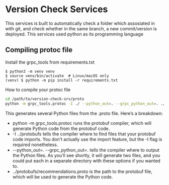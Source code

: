 # Version Check Services
This services is built to automatically check a folder which assosiated in with git, and check whether in the same branch,
a new commit/version is deployed. This services used python as its programming language

## Compiling protoc file

Install the grpc_tools from requirements.txt
```python3
$ python3 -m venv venv
$ source venv/bin/activate  # Linux/macOS only
(venv) $ python -m pip install -r requirements.txt
```

How to compile your protoc file
```sh
cd /path/to/version-check-srv/proto
python -m grpc_tools.protoc -I ./ --python_out=. --grpc_python_out=. ./version-check.proto
```

This generates several Python files from the .proto file. Here’s a breakdown:

- python -m grpc_tools.protoc runs the protobuf compiler, which will generate Python code from the protobuf code.
- -I ../protobufs tells the compiler where to find files that your protobuf code imports. You don’t actually use the import feature, but the -I flag is required nonetheless.
- --python_out=. --grpc_python_out=. tells the compiler where to output the Python files. As you’ll see shortly, it will generate two files, and you could put each in a separate directory with these options if you wanted to.
- ../protobufs/recommendations.proto is the path to the protobuf file, which will be used to generate the Python code.